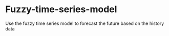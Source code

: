 # Fuzzy-time-series-model
Use the fuzzy time series model to forecast the future based on the history data
